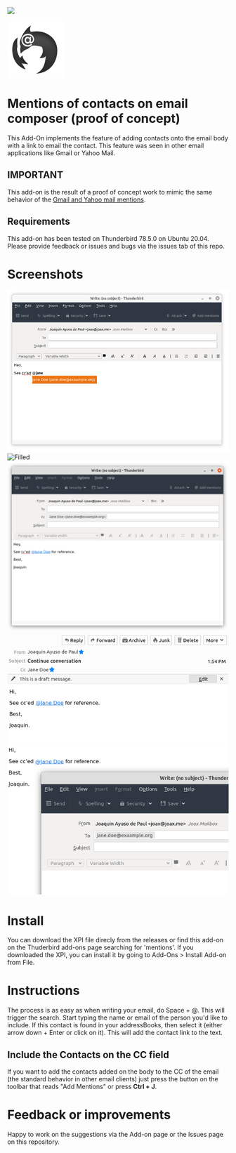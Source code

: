 ![](https://github.com/joax/thunderbird-mentions/workflows/CI/badge.svg)

![Logo](/icon-128.png?raw=true "Mentions of Contacts")

# Mentions of contacts on email composer (proof of concept)
This Add-On implements the feature of adding contacts onto the email body with a link to email the contact. This feature was seen in other email applications like Gmail or Yahoo Mail.

## IMPORTANT
This add-on is the result of a proof of concept work to mimic the same behavior of the [Gmail and Yahoo mail mentions](https://www.indiatoday.in/technology/news/story/gmail-now-lets-you-mention-people-here-s-how-you-can-use-it-1238939-2018-05-22).

## Requirements
This add-on has been tested on Thunderbird 78.5.0 on Ubuntu 20.04. Please provide feedback or issues and bugs via the issues tab of this repo.

# Screenshots
![Autofill](/preview-autofill.png?raw=true "Autofill")
![Filled](/preview-filled?raw=true "Contact chosen")
![Added](/preview-added-to-cc.png?raw=true "Added to CC")
![Preview](/preview-on-email.png?raw=true "How it looks on email")
![Click](/preview-click-on-link.png?raw=true "Click on the Link opens new composer")

# Install
You can download the XPI file direcly from the releases or find this add-on on the Thuderbird add-ons page searching for 'mentions'.
If you downloaded the XPI, you can install it by going to Add-Ons > Install Add-on from File.

# Instructions
The process is as easy as when writing your email, do Space + @. This will trigger the search. Start typing the name or email of the person you'd like to include. If this contact is found in your addressBooks, then select it (either arrow down + Enter or click on it). This will add the contact link to the text.

## Include the Contacts on the CC field
If you want to add the contacts added on the body to the CC of the email (the standard behavior in other email clients) just press the button on the toolbar that reads "Add Mentions" or press **Ctrl + J**.

# Feedback or improvements
Happy to work on the suggestions via the Add-on page or the Issues page on this repository.